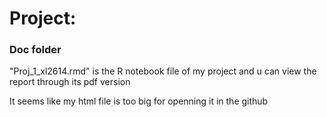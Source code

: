 # Project: 
### Doc folder

"Proj_1_xl2614.rmd" is the R notebook file of my project and u can view the report through its pdf version

It seems like my html file is too big for openning it in the github

